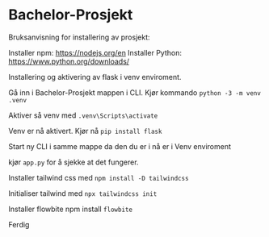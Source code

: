 # Bachelor-Prosjekt

Bruksanvisning for installering av prosjekt:

Installer npm: https://nodejs.org/en
Installer Python: https://www.python.org/downloads/

Installering og aktivering av flask i venv enviroment. 

Gå inn i Bachelor-Prosjekt mappen i CLI. Kjør kommando ``` python -3 -m venv .venv ```

Aktiver så venv med ``` .venv\Scripts\activate ``` 

Venv er nå aktivert. Kjør nå ``` pip install flask ``` 

Start ny CLI i samme mappe da den du er i nå er i Venv enviroment

kjør ```app.py``` for å sjekke at det fungerer. 

Installer tailwind css med ```npm install -D tailwindcss``` 

Initialiser tailwind med ```npx tailwindcss init``` 


Installer flowbite npm install ```flowbite```

Ferdig